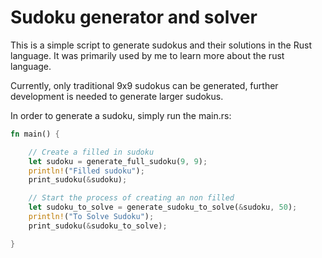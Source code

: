 # Sudoku generator and solver

This is a simple script to generate sudokus and their solutions in the Rust language. It was primarily used by me to
learn more about the rust language.

Currently, only traditional 9x9 sudokus can be generated, further development is needed
to generate larger sudokus.


In order to generate a sudoku, simply run the main.rs:
```rust
fn main() {

    // Create a filled in sudoku
    let sudoku = generate_full_sudoku(9, 9);
    println!("Filled sudoku");
    print_sudoku(&sudoku);

    // Start the process of creating an non filled
    let sudoku_to_solve = generate_sudoku_to_solve(&sudoku, 50);
    println!("To Solve Sudoku");
    print_sudoku(&sudoku_to_solve);

}
```